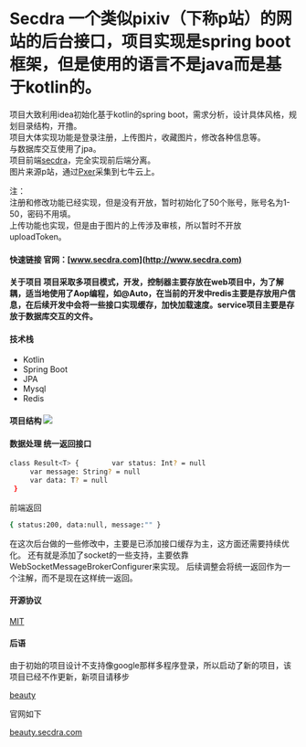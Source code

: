 
  
  
# Secdra 一个类似**pixiv**（下称p站）的网站的后台接口，项目实现是spring boot框架，但是使用的语言不是java而是基于kotlin的。       
项目大致利用idea初始化基于kotlin的spring boot，需求分析，设计具体风格，规划目录结构，开撸。      
项目大体实现功能是登录注册，上传图片，收藏图片，修改各种信息等。      
与数据库交互使用了jpa。     
项目前端[secdra](https://github.com/JunJieFu/secdra-web)，完全实现前后端分离。      
图片来源p站，通过[Pxer](https://github.com/FoXZilla/Pxer)采集到七牛云上。      
    
注：    
注册和修改功能已经实现，但是没有开放，暂时初始化了50个账号，账号名为1-50，密码不用填。    
上传功能也实现，但是由于图片的上传涉及审核，所以暂时不开放uploadToken。  
    
#### 快速链接 官网：[www.secdra.com](http://www.secdra.com)    
    
#### 关于项目 项目采取多项目模式，开发，控制器主要存放在web项目中，为了解耦，适当地使用了Aop编程，如@Auto，在当前的开发中redis主要是存放用户信息，在后续开发中会将一些接口实现缓存，加快加载速度。service项目主要是存放于数据库交互的文件。  
  
#### 技术栈    
- Kotlin    
 - Spring Boot    
 - JPA    
 - Mysql  
 - Redis  
    
#### 项目结构 ![](https://github.com/JunJieFu/static-image/blob/master/secdra/catalog.png)  
    
#### 数据处理 统一返回接口  
  ``` bash  
 class Result<T> {        var status: Int? = null    
       var message: String? = null    
       var data: T? = null    
   }  
  ```
  
  
前端返回  
  ``` bash  
 { status:200, data:null, message:"" }  
```
在这次后台做的一些修改中，主要是已添加接口缓存为主，这方面还需要持续优化。
还有就是添加了socket的一些支持，主要依靠WebSocketMessageBrokerConfigurer来实现。
后续调整会将统一返回作为一个注解，而不是现在这样统一返回。


#### 开源协议 
[MIT](https://opensource.org/licenses/MIT)

#### 后语
由于初始的项目设计不支持像google那样多程序登录，所以启动了新的项目，该项目已经不作更新，新项目请移步

[beauty](https://github.com/JunJieFu/beauty)

官网如下

[beauty.secdra.com](http://beauty.secdra.com)
